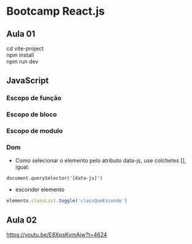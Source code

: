 # Bootcamp React.js
## Aula 01
 cd vite-project  
  npm install    
  npm run dev


## JavaScript

### Escopo de função
### Escopo de bloco
### Escopo de modulo


### Dom

- Como selecionar o elemento pelo atributo data-js, use colchetes [], igual:

``document.querySelector('[data-js]')``

- esconder elemento

```js
elemento.classList.toggle('classQueEsconde')
```
## Aula 02
https://youtu.be/E8XpsKvmAjw?t=4624
